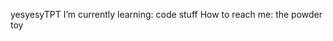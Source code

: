 yesyesyTPT
I’m currently learning: code stuff
How to reach me: the powder toy

<!---
yesyesyTPT/yesyesyTPT is a ✨ special ✨ repository because its `README.md` (this file) appears on your GitHub profile.
You can click the Preview link to take a look at your changes.
--->
